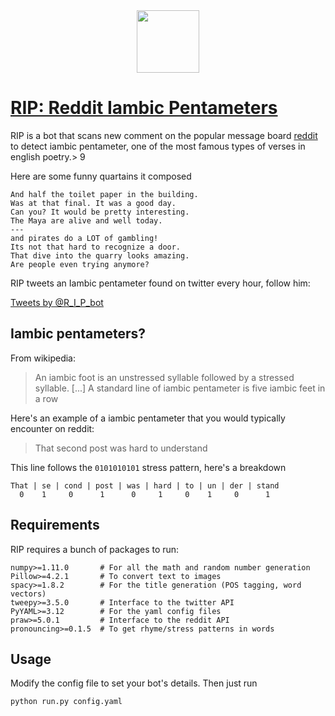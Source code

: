 <div align="center">
  <a href="https://pmichel31415.github.io/reddit-iambic-pentameter/">
    <img src="https://github.com/pmichel31415/reddit-iambic-pentameter/raw/master/logo.gif" width="100px">
  </a>
</div>

#  [RIP: Reddit Iambic Pentameters](https://pmichel31415.github.io/reddit-iambic-pentameter/)

RIP is a bot that scans new comment on the popular message board [reddit](https://www.reddit.com/r/all/) to detect iambic pentameter, one of the most famous types of verses in english poetry.>
9
> 

Here are some funny quartains it composed

    And half the toilet paper in the building.
    Was at that final. It was a good day.
    Can you? It would be pretty interesting.
    The Maya are alive and well today.
    ---
    and pirates do a LOT of gambling!
    Its not that hard to recognize a door.
    That dive into the quarry looks amazing.
    Are people even trying anymore?

RIP tweets an Iambic pentameter found on twitter every hour, follow him:

<a class="twitter-timeline" href="https://twitter.com/R_I_P_bot">Tweets by @R_I_P_bot</a> 

## Iambic pentameters?

From wikipedia:

> An iambic foot is an unstressed syllable followed by a stressed syllable. [...] A standard line of iambic pentameter is five iambic feet in a row

Here's an example of a iambic pentameter that you would typically encounter on reddit:

> That second post was hard to understand 

This line follows the ``0101010101`` stress pattern, here's a breakdown

    That | se | cond | post | was | hard | to | un | der | stand
      0    1     0      1      0     1     0    1     0      1  
	 
## Requirements

RIP requires a bunch of packages to run:

    numpy>=1.11.0       # For all the math and random number generation
    Pillow>=4.2.1       # To convert text to images
    spacy>=1.8.2        # For the title generation (POS tagging, word vectors)
    tweepy>=3.5.0       # Interface to the twitter API
    PyYAML>=3.12        # For the yaml config files
    praw>=5.0.1         # Interface to the reddit API
    pronouncing>=0.1.5  # To get rhyme/stress patterns in words
    
## Usage

Modify the config file to set your bot's details. Then just run

```bash
python run.py config.yaml
```
